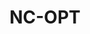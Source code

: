 ---
title: "NC-OPT"
collection: software
url: "https://nc-opt.readthedocs.io/en/latest/index.html"
description: "An open source software package for **N**onconvex **C**omposite **Opt**imization in MATLAB. Its main purpose is to: (a) provide a general API for creating models based on a first-order oracle framework; and (b) leverage the fast matrix subroutines in MATLAB to solve these models. The interface of NC-OPT is loosely based on the well-known Gurobi API."
---
